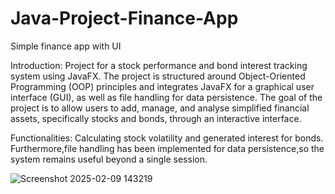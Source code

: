 # Java-Project-Finance-App
Simple finance app with UI

Introduction:
Project for a stock performance and bond interest tracking system using JavaFX. The project is structured around Object-Oriented Programming (OOP) principles and integrates JavaFX for a graphical user interface (GUI), as well as file handling for data persistence.
The goal of the project is to allow users to add, manage, and analyse simplified financial assets, specifically stocks and bonds, through an interactive interface.

Functionalities:
Calculating stock volatility and generated interest for bonds. Furthermore,file handling has been implemented for data persistence,so the system remains useful beyond a single session.

![Screenshot 2025-02-09 143219](https://github.com/user-attachments/assets/35c52eb0-bf2d-4e96-9b88-273c84094e01)


